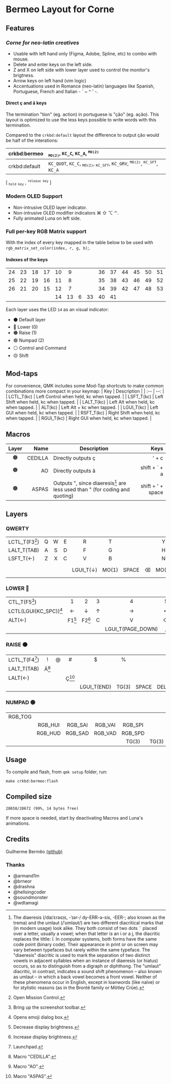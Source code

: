 # Bermeo Layout for Corne

## Features

### *Corne for neo-latin creatives*

* Usable with left hand only (Figma, Adobe, Spline, etc) to combo with mouse.
* Delete and enter keys on the left side.
* Z and X on left side with lower layer used to control the monitor's brigtness.
* Arrow keys on left hand (vim logic)
* Accentuations used in Romance (neo-latin) languages like Spanish, Portuguese, French and Italian - ` ~ ^ ' -.

#### Direct ç and ã keys

The termination "tion" (eg. action) in portuguese is "ção" (eg. ação). This layout is optimized to use the less keys possible to write words with this termination.

Compared to the `crkbd:default` layout the difference to output ção would be half of the interations:

| crkbd:bermeo | <sub>`MO(2)`</sub>, `KC_C`, `KC_A`, <sup>`MO(2)`</sup> |
|:--|:--|
| crkbd:default | `KC_QUOT`, `KC_C`, <sub>`MO(2)`</sub>, <sub>`KC_SFT`</sub>, `KC_GRV`, <sup>`MO(2)`</sup>, <sup>`KC_SFT`</sup>, `KC_A` |

[ <sub>`hold key`</sub> , <sup>`release key`</sup> ]

### Modern OLED Support

* Non-intrusive OLED layer indicator.
* Non-intrusive OLED modifier indicators ⌘ ⇧ ⌥  ⌃.
* Fully animated Luna on left side.
  
### Full per-key RGB Matrix support

With the index of every key mapped in the table below to be used with `rgb_matrix_set_color(index, r, g, b)`;.

#### Indexes of the keys

|||||||||||||||
|:--:|:--:|:--:|:--:|:--:|:--:|--|--|:--:|:--:|:--:|:--:|:--:|:--:|
| 24 | 23 | 18 | 17 | 10 | 9 ||| 36 | 37 | 44 | 45 | 50 | 51 |
| 25 | 22 | 19 | 16 | 11 | 8 ||| 35 | 38 | 43 | 46 | 49 | 52 |
| 26 | 21 | 20 | 15 | 12 | 7 ||| 34 | 39 | 42 | 47 | 48 | 53 |
|||||            14 | 13 |  6 | 33  | 40 | 41            |||||

Each layer uses the LED `14` as an visual indicator:

* ⚫️ Default layer
* 🔵 Lower (0)
* 🟠 Raise (1)
* 🟢 Numpad (2)
* ⚪️ Control and Command
* 🟡 Shift

## Mod-taps

For convenience, QMK includes some Mod-Tap shortcuts to make common combinations more compact in your keymap:
| Key         |                             Description |
| :--         |                                     --: |
| LCTL_T(kc)  | Left Control when held, kc when tapped. |
| LSFT_T(kc)  | Left Shift when held, kc when tapped.   |
| LALT_T(kc)  | Left Alt when held, kc when tapped.     |
| ALT(kc)     | Left Alt + kc when tapped.              |
| LGUI_T(kc)  | Left GUI when held, kc when tapped.     |
| RSFT_T(kc)  | Right Shift when held, kc when tapped.  |
| RGUI_T(kc)  | Right GUI when held, kc when tapped.    |

## Macros

|Layer | Name    | Description                                                                       | Keys          |
| :--: | --:     | --                                                                                | --:           |
|  🟠  | CEDILLA |  Directly outputs ç                                                               | ' + c         |
|  🟠  | AO      |  Directly outputs ã                                                               | shift + ` + a |
|  🟠  | ASPAS   |  Outputs ", since diaeresis[^1] are less used than " (for coding and quoting) | shift + ' + space |

## Layers

### QWERTY

|||||||||||||||
|:--|:--:|:--:|:--:|:--:|:--:|:--:|:--:|:--:|:--:|:--:|:--:|:--:|--:|
| LCTL_T(F3[^2])  | Q | W | E | R | T ||| Y | U | I | O | P |      GRAVE      |
| LALT_T(TAB)     | A | S | D | F | G ||| H | J | K | L | ; |        ↵        |
| LSFT_T(&larr;)  | Z | X | C | V | B ||| N | M | , | . | / | RGUI_T(&rarr;)  |
|||||  LGUI_T(&darr;) | MO(1) | SPACE |  ⌫ | MO(2)| RSFT_T( &uarr;)       |||||

### LOWER 🔵

|||||||||||||||
|:--|:--:|:--:|:--:|:--:|:--:|:--:|:--:|:--:|:--:|:--:|:--:|:--:|--:|
|CTL_T(F5[^3])   |  1  |  2  |  3  |  4  |  5  |||  6  |  7  |  8  |  9  |  0  | ESCAPE |
|LCTL(LGUI(KC_SPC))[^4] | &larr; | &darr; |  &uarr; | &rarr; | ↵ ||| [ | ] | \ | ' | : |  ↵  |
|ALT(&larr;) | F1[^5] | F2[^6] |   C |  V |  ⌫ ||| - | = | < | > | ? |   LALT(&rarr;)       |
|||||      LGUI_T(PAGE_DOWN) | _ | SPACE | LALT(⌫) | TG(3) | RSFT_T(PAGE_UP)           |||||

### RAISE 🟠

|||||||||||||||
|:--|:--:|:--:|:--:|:--:|:--:|:--:|:--:|:--:|:--:|:--:|:--:|:--:|--:|
|LCTL_T(F4[^7]) |  ! | @ | # | $ | % |||  ˆ | & | *      | (     | ) |     ˜    |
|LALT_T(TAB) | Ã[^8] |   |   |   |   |||  { | } | &#124; | "[^9] | : |     ↵    |
|LALT(&larr;) |  |   | Ç[^10] |   |   ||| _ | + | <      | >     | ? | LALT(&rarr;)|
|||||  LGUI_T(END) | TG(3) | SPACE| DEL| _ | RSFT_T(HOME)                      |||||

### NUMPAD 🟢

|||||||||||||||
|:--|:--:|:--:|:--:|:--:|:--:|:--:|:--:|:--:|:--:|:--:|:--:|:--:|--:|
|  RGB_TOG ||         |         |         ||||   | 7 | 8 | 9 | * | / |
||  RGB_HUI | RGB_SAI | RGB_VAI | RGB_SPI ||||   | 4 | 5 | 6 | - | ↵ |
||  RGB_HUD | RGB_SAD | RGB_VAD | RGB_SPD |||| . | 1 | 2 | 3 | + |   |
|||||                  TG(3)| TG(3) | TG(3) | ⌫ | TG(3) |  0     |||||

## Usage

To compile and flash, from `qmk setup` folder, run:

    make crkbd:bermeo:flash

## Compiled size

    28658/28672 (99%, 14 bytes free)

If more space is needed, start by deactivating Macros and Luna's animations.

## Credits

Guilherme Bermêo [(github)](https://git.bermeo.dev)

### Thanks

* @armand1m
* @brneor
* @drashna
* @hellsingcoder
* @soundmonster
* @wdtamagi

[^1]: The diaeresis (/daɪˈɛrəsɪs, -ˈɪər-/ dy-ERR-ə-sis, -⁠EER-; also known as the trema) and the umlaut (/ˈʊmlaʊt/) are two different diacritical marks that (in modern usage) look alike. They both consist of two dots ¨ placed over a letter, usually a vowel; when that letter is an i or a j, the diacritic replaces the tittle: ï. In computer systems, both forms have the same code point (binary code). Their appearance in print or on screen may vary between typefaces but rarely within the same typeface. The "diaeresis" diacritic is used to mark the separation of two distinct vowels in adjacent syllables when an instance of diaeresis (or hiatus) occurs, so as to distinguish from a digraph or diphthong.
The "umlaut" diacritic, in contrast, indicates a sound shift phenomenon – also known as umlaut – in which a back vowel becomes a front vowel.
Neither of these phenomena occur in English, except in loanwords (like naïve) or for stylistic reasons (as in the Brontë family or Mötley Crüe).

[^2]: Open Mission Control.

[^3]: Bring up the screenshot toolbar.

[^4]: Opens emoji dialog box.

[^5]: Decrease display brightness.

[^6]: Increase display brightness.

[^7]: Launchpad.

[^8]: Macro "CEDILLA".

[^9]: Macro "AO".

[^10]: Macro "ASPAS".
